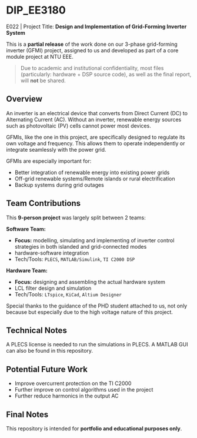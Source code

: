 # DIP_EE3180
E022 | Project Title: **Design and Implementation of Grid-Forming Inverter System**

This is a **partial release** of the work done on our 3-phase grid-forming inverter (GFMI) project, assigned to us and developed as part of a core module project at NTU EEE.


> Due to academic and institutional confidentiality, most files (particularly: hardware + DSP source code), as well as the final report, will **not** be shared. 

## Overview 
An inverter is an electrical device that converts from Direct Current (DC) to Alternating Current (AC). Without an inverter, renewable energy sources such as photovoltaic (PV) cells cannot power most devices. 

GFMIs, like the one in this project, are specifically designed to regulate its own voltage and frequency. This allows them to operate independently or integrate seamlessly with the power grid. 

GFMIs are especially important for: 
- Better integration of renewable energy into existing power grids 
- Off-grid renewable systems/Remote islands or rural electrification 
- Backup systems during grid outages 

## Team Contributions 
This **9-person project** was largely split between 2 teams: 

**Software Team:**
- **Focus:** modelling, simulating and implementing of inverter control strategies in both islanded and grid-connected modes 
- hardware-software integration 
- Tech/Tools: `PLECS`, `MATLAB/Simulink`, `TI C2000 DSP` 

**Hardware Team:**
- **Focus:** designing and assembling the actual hardware system  
- LCL filter design and simulation 
- Tech/Tools: `LTspice`, `KiCad`, `Altium Designer`

Special thanks to the guidance of the PHD student attached to us, not only because but especially due to the high voltage nature of this project. 

## Technical Notes 
A PLECS license is needed to run the simulations in PLECS.
A MATLAB GUI can also be found in this repository. 

## Potential Future Work 
- Improve overcurrent protection on the TI C2000
- Further improve on control algorithms used in the project 
- Further reduce harmonics in the output AC 

## Final Notes 
This repository is intended for **portfolio and educational purposes only**. 
